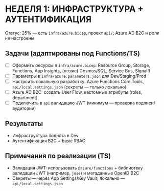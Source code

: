 # НЕДЕЛЯ 1: ИНФРАСТРУКТУРА + АУТЕНТИФИКАЦИЯ

Статус: 25% — есть `infra/azure.bicep`, проект `api/`; Azure AD B2C и роли не настроены

## Задачи (адаптированы под Functions/TS)

- [ ] Оформить ресурсы в `infra/azure.bicep`: Resource Group, Storage, Functions, App Insights, (позже) Cosmos/SQL, Service Bus, SignalR
- [ ] Параметры в `infra/azure.parameters.json` для Dev/Staging/Prod
- [ ] Настроить локальную разработку: Azure Functions Core Tools, `api/local.settings.json` (секреты — только локально)
- [ ] Azure AD B2C: создать User Flow, кастомные атрибуты (roles, department)
- [ ] Подключить в `api` валидацию JWT (минимум — проверка подписи/аудитории)

## Результаты

- Инфраструктура поднята в Dev
- Аутентификация B2C + basic RBAC

## Примечания по реализации (TS)

- Валидация JWT: использовать `@azure/functions` + библиотеку валидации JWT (например, `jose`) и метаданные OpenID B2C
- Секреты — через App Settings/Key Vault; локально — `api/local.settings.json`


